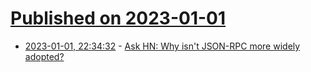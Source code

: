 # [Published on 2023-01-01](index.md)

* [2023-01-01, 22:34:32](https://news.ycombinator.com/item?id=34211796) - [Ask HN: Why isn't JSON-RPC more widely adopted?](https://news.ycombinator.com/item?id=34211796)
